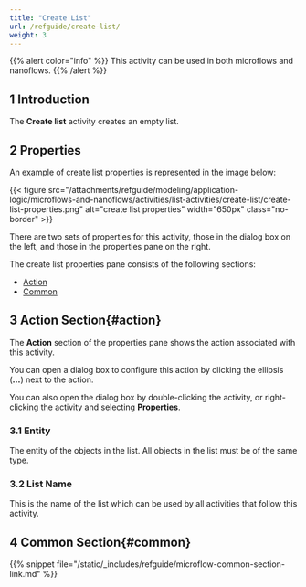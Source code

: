 ```yaml
---
title: "Create List"
url: /refguide/create-list/
weight: 3
---
```


{{% alert color="info" %}}
This activity can be used in both microflows and nanoflows.
{{% /alert %}}

## 1 Introduction

The **Create list** activity creates an empty list.

## 2 Properties

An example of create list properties is represented in the image below:

{{< figure src="/attachments/refguide/modeling/application-logic/microflows-and-nanoflows/activities/list-activities/create-list/create-list-properties.png" alt="create list properties" width="650px" class="no-border" >}}

There are two sets of properties for this activity, those in the dialog box on the left, and those in the properties pane on the right.

The create list properties pane consists of the following sections:

* [Action](#action)
* [Common](#common)

## 3 Action Section{#action}

The **Action** section of the properties pane shows the action associated with this activity.

You can open a dialog box to configure this action by clicking the ellipsis (**…**) next to the action.

You can also open the dialog box by double-clicking the activity, or right-clicking the activity and selecting **Properties**.

### 3.1 Entity

The entity of the objects in the list. All objects in the list must be of the same type.

### 3.2 List Name

This is the name of the list which can be used by all activities that follow this activity.

## 4 Common Section{#common}

{{% snippet file="/static/_includes/refguide/microflow-common-section-link.md" %}}
